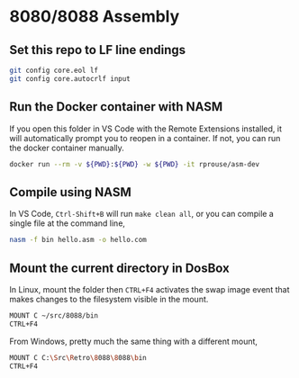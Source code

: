# 8080/8088 Assembly

## Set this repo to LF line endings

```sh
git config core.eol lf
git config core.autocrlf input
```

## Run the Docker container with NASM

If you open this folder in VS Code with the Remote Extensions installed, it will automatically prompt you to reopen in a container. If not, you can run the docker container manually.

```sh
docker run --rm -v ${PWD}:${PWD} -w ${PWD} -it rprouse/asm-dev
```

## Compile using NASM

In VS Code, `Ctrl-Shift+B` will run `make clean all`, or you can compile a single file at the command line,

```sh
nasm -f bin hello.asm -o hello.com
```

## Mount the current directory in DosBox

In Linux, mount the folder then `CTRL+F4` activates the swap image event that makes changes to the filesystem visible in the mount.

```sh
MOUNT C ~/src/8088/bin
CTRL+F4
```

From Windows, pretty much the same thing with a different mount,

```sh
MOUNT C C:\Src\Retro\8088\8088\bin
CTRL+F4
```
